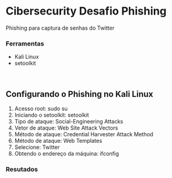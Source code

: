 # Cibersecurity Desafio Phishing
Phishing para captura de senhas do Twitter
<br>
### Ferramentas
- Kali Linux
- setoolkit 
<br>

## Configurando o Phishing no Kali Linux
1. Acesso root: sudo su
2. Iniciando o setoolkit: setoolkit
3. Tipo de ataque: Social-Engineering Attacks
4. Vetor de ataque: Web Site Attack Vectors
5. Método de ataque: Credential Harvester Attack Method 
6. Método de ataque: Web Templates
7. Selecione: Twitter
8. Obtendo o endereço da máquina: ifconfig
### Resutados
